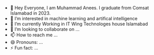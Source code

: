 - 👋 Hey Everyone, I am Muhammad Anees. I graduate from Comsat Islamabad in 2023.
- 👀 I’m interested in machine learning and artifical intelligence
- 🌱 I’m currently Working in IT Wing Technologes house Islamabad
- 💞️ I’m looking to collaborate on ...
- 📫 How to reach me ...
- 😄 Pronouns: ...
- ⚡ Fun fact: ...

<!---
Engr-Muhammad-Anees/Engr-Muhammad-Anees is a ✨ special ✨ repository because its `README.md` (this file) appears on your GitHub profile.
You can click the Preview link to take a look at your changes.
--->
